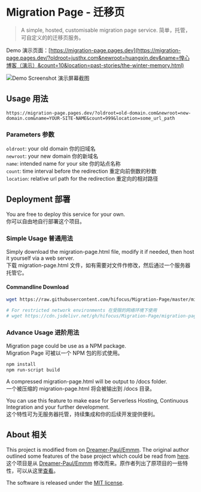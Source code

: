 # Migration Page - 迁移页

> A simple, hosted, customisable migration page service.
> 简单，托管，可自定义的的迁移页服务。

Demo 演示页面：[https://migration-page.pages.dev](https://migration-page.pages.dev/?oldroot=justhx.com&newroot=huangxin.dev&name=惶心博客（演示）&count=10&location=past-stories/the-winter-memory.html)

![Demo Screenshot 演示屏幕截图](https://vip1.loli.io/2021/09/05/ustYyUIzp5bOwrg.png)

## Usage 用法

`https://migration-page.pages.dev/?oldroot=old-domain.com&newroot=new-domain.com&name=YOUR-SITE-NAME&count=999&location=some_url_path`

### Parameters 参数

`oldroot`: your old domain 你的旧域名  
`newroot`: your new domain 你的新域名  
`name`: intended name for your site 你的站点名称  
`count`: time interval before the redirection 重定向前倒数的秒数  
`location`: relative url path for the redirection  重定向的相对路径  

## Deployment 部署

You are free to deploy this service for your own.  
你可以自由地自行部署这个项目。

### Simple Usage 普通用法

Simply download the migration-page.html file, modify it if needed, then host it yourself via a web server.  
下载 migration-page.html 文件，如有需要对文件作修改，然后通过一个服务器托管它。

#### Commandline Download

```bash
wget https://raw.githubusercontent.com/hifocus/Migration-Page/master/migration-page.html -O index.html

# For restricted network environments 在受限的网络环境下使用
# wget https://cdn.jsdelivr.net/gh/hifocus/Migration-Page/migration-page.html
```

### Advance Usage 进阶用法

Migration page could be use as a NPM package.  
Migration Page 可被以一个 NPM 包的形式使用。

```bash
npm install
npm run-script build
```

A compressed migration-page.html will be output to /docs folder.  
一个被压缩的 migration-page.html 将会被输出到 /docs 目录。

You can use this feature to make ease for Serverless Hosting, Continuous Integration and your further development.  
这个特性可为无服务器托管，持续集成和你的后续开发提供便利。

## About 相关

This project is modified from on [Dreamer-Paul/Emmm](https://github.com/Dreamer-Paul/Emmm). The original author outlined some features of the base project which could be read from [here](https://github.com/Dreamer-Paul/Emmm#%E9%A1%B9%E7%9B%AE%E7%89%B9%E6%80%A7).  
这个项目是从 [Dreamer-Paul/Emmm](https://github.com/Dreamer-Paul/Emmm) 修改而来。原作者列出了原项目的一些特性，可以从这里[查看](https://github.com/Dreamer-Paul/Emmm#%E9%A1%B9%E7%9B%AE%E7%89%B9%E6%80%A7)。

The software is released under the [MIT license](https://github.com/hifocus/Migration-Page/blob/master/LICENSE).
